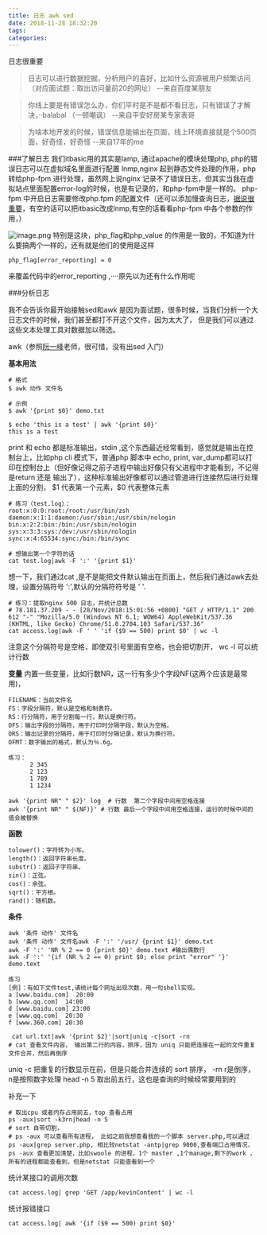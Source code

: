 ```yaml
---
title: 日志 awk sed
date: 2018-11-28 18:32:20
tags:
categories:
---
```


日志很重要
> 日志可以进行数据挖掘，分析用户的喜好，比如什么资源被用户频繁访问（对应面试题：取出访问量前20的网址）  --来自百度某朋友



> 你线上要是有错误怎么办，你们平时是不是都不看日志，只有错误了才解决，··balabal （一顿嘲讽）  --来自平安好房某专家表哥



> 为啥本地开发的时候，错误信息能输出在页面，线上环境直接就是个500页面，好奇怪，好奇怪     --来自17年的me

<!--more-->
###了解日志
我们itbasic用的其实是lamp, 通过apache的模块处理php, php的错误日志可以在虚拟域名里面进行配置
lnmp,nginx 起到静态文件处理的作用，php 转给php-fpm 进行处理，虽然网上说nginx 记录不了错误日志，但其实当我在虚拟站点里面配置error-log的时候，也是有记录的，和php-fpm中是一样的。
php-fpm 中开启日志需要修改php.fpm 的配置文件（还可以添加慢查询日志，[据说很重要](https://juejin.im/post/5b9394a0e51d450e686747e3)，有空的话可以把itbasic改成lnmp,有空的话看看php-fpm 中各个参数的作用，）

![image.png](https://upload-images.jianshu.io/upload_images/5525740-689499213d1911e2.png?imageMogr2/auto-orient/strip%7CimageView2/2/w/1240)
特别是这块，php_flag和php_value 的作用是一致的，不知道为什么要搞两个一样的，还有就是他们的使用是这样
```
php_flag[error_reporting] = 0
```
来覆盖代码中的error_reporting ,····原先以为还有什么作用呢

###分析日志

我不会告诉你最开始接触sed和awk 是因为面试题，很多时候，当我们分析一个大日志文件的时候，我们甚至都打不开这个文件，因为太大了， 但是我们可以通过这些文本处理工具对数据加以筛选。

awk（参照[阮一峰](http://www.ruanyifeng.com/blog/2018/11/awk.html)老师，很可惜，没有出sed 入门）

**基本用法**
```
# 格式
$ awk 动作 文件名

# 示例
$ awk '{print $0}' demo.txt

$ echo 'this is a test' | awk '{print $0}'
this is a test
```
print 和 echo 都是标准输出，stdin ,这个东西最近经常看到，感觉就是输出在控制台上，比如php cli 模式下，普通php 脚本中 echo,  print,  var_dump都可以打印在控制台上（但好像记得之前子进程中输出好像只有父进程中才能看到，不记得是return 还是 输出了），这种标准输出好像都可以通过管道进行连接然后进行处理
上面的分割， \$1 代表第一个元素，$0 代表整体元素
```
# 练习（test.log）：
root:x:0:0:root:/root:/usr/bin/zsh
daemon:x:1:1:daemon:/usr/sbin:/usr/sbin/nologin
bin:x:2:2:bin:/bin:/usr/sbin/nologin
sys:x:3:3:sys:/dev:/usr/sbin/nologin
sync:x:4:65534:sync:/bin:/bin/sync

# 想输出第一个字符的话
cat test.log|awk -F ':' '{print $1}'
```
 想一下，我们通过cat ,是不是能把文件默认输出在页面上，然后我们通过awk去处理，设置分隔符号 ':',默认的分隔符符号是 ' '.

```
# 练习：提取nginx 500 日志，并统计总数
# 78.181.37.209 - - [28/Nov/2018:15:01:56 +0800] "GET / HTTP/1.1" 200 612 "-" "Mozilla/5.0 (Windows NT 6.1; WOW64) AppleWebKit/537.36 (KHTML, like Gecko) Chrome/51.0.2704.103 Safari/537.36"
cat access.log|awk -F ' ' 'if ($9 == 500) print $0' | wc -l
```
注意这个分隔符号是空格，即使双引号里面有空格，也会把切割开， wc -l 可以统计行数

**变量**
内置一些变量，比如行数NR，这一行有多少个字段NF(这两个应该是最常用)， 
```
FILENAME：当前文件名
FS：字段分隔符，默认是空格和制表符。
RS：行分隔符，用于分割每一行，默认是换行符。
OFS：输出字段的分隔符，用于打印时分隔字段，默认为空格。
ORS：输出记录的分隔符，用于打印时分隔记录，默认为换行符。
OFMT：数字输出的格式，默认为％.6g。
```
```
练习：
      2 345
      2 123
      1 789
      1 1234

awk '{print NR" " $2}' log  # 行数  第二个字段中间用空格连接
awk '{print NR" " $(NF)}' # 行数 最后一个字段中间用空格连接，运行的时候中间的值会被替换
```
**函数**
```
tolower()：字符转为小写。
length()：返回字符串长度。
substr()：返回子字符串。
sin()：正弦。
cos()：余弦。
sqrt()：平方根。
rand()：随机数。
```
**条件**
```
awk '条件 动作' 文件名
awk '条件 动作' 文件名awk -F ':' '/usr/ {print $1}' demo.txt
awk -F ':' 'NR % 2 == 0 {print $0}' demo.text #输出偶数行
awk -F ':' '{if (NR % 2 == 0) print $0; else print "error" '}' demo.text
```
```
练习
[例]：有如下文件test,请统计每个网址出现次数，用一句shell实现。
a [www.baidu.com]  20:00
b [www.qq.com]  14:00
d [www.baidu.com] 23:00
e [www.qq.com]  20:30
f [www.360.com] 20:30

 cat url.txt|awk '{print $2}'|sort|uniq -c|sort -rn
# cat 查看文件内容， 输出第二行的内容，排序，因为 uniq 只能把连接在一起的文件重复文件合并，然后再倒序
```
uniq -c  把重复的行数显示在前，但是只能合并连续的
sort 排序， -rn   r是倒序，n是按照数字处理
head -n 5  取出前五行，这也是查询的时候经常要用到的

补充一下
```
# 取出cpu 或者内存占用前五，top 查看占用
ps -aux|sort -k3rn|head -n 5
# sort 自带切割，
# ps -aux 可以查看所有进程， 比如之前我想查看我的一个脚本 server.php,可以通过 ps -aux|grep server.php, 相比较netstat -antp|grep 9000,查看端口占用情况， ps -aux 查看更加清楚，比如swoole 的进程，1个 master ,1个manage,剩下的work ，所有的进程都能查看到，但是netstat 只能查看到一个
```
统计某接口的调用次数

```
cat access.log| grep 'GET /app/kevinContent' | wc -l
```
统计报错接口

```
cat access.log| awk '{if ($9 == 500) print $0}'
```



